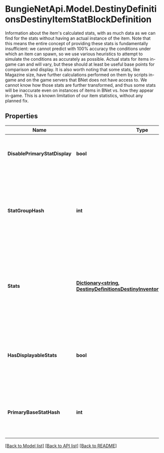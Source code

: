 # BungieNetApi.Model.DestinyDefinitionsDestinyItemStatBlockDefinition
Information about the item's calculated stats, with as much data as we can find for the stats without having an actual instance of the item.  Note that this means the entire concept of providing these stats is fundamentally insufficient: we cannot predict with 100% accuracy the conditions under which an item can spawn, so we use various heuristics to attempt to simulate the conditions as accurately as possible. Actual stats for items in-game can and will vary, but these should at least be useful base points for comparison and display.  It is also worth noting that some stats, like Magazine size, have further calculations performed on them by scripts in-game and on the game servers that BNet does not have access to. We cannot know how those stats are further transformed, and thus some stats will be inaccurate even on instances of items in BNet vs. how they appear in-game. This is a known limitation of our item statistics, without any planned fix.
## Properties

Name | Type | Description | Notes
------------ | ------------- | ------------- | -------------
**DisablePrimaryStatDisplay** | **bool** | If true, the game won&#39;t show the \&quot;primary\&quot; stat on this item when you inspect it.  NOTE: This is being manually mapped, because I happen to want it in a block that isn&#39;t going to directly create this derivative block. | [optional] 
**StatGroupHash** | **int** | If the item&#39;s stats are meant to be modified by a DestinyStatGroupDefinition, this will be the identifier for that definition.  If you are using live data or precomputed stats data on the DestinyInventoryItemDefinition.stats.stats property, you don&#39;t have to worry about statGroupHash and how it alters stats: the already altered stats are provided to you. But if you want to see how the sausage gets made, or perform computations yourself, this is valuable information. | [optional] 
**Stats** | [**Dictionary&lt;string, DestinyDefinitionsDestinyInventoryItemStatDefinition&gt;**](DestinyDefinitionsDestinyInventoryItemStatDefinition.md) | If you are looking for precomputed values for the stats on a weapon, this is where they are stored. Technically these are the \&quot;Display\&quot; stat values. Please see DestinyStatsDefinition for what Display Stat Values means, it&#39;s a very long story... but essentially these are the closest values BNet can get to the item stats that you see in-game.  These stats are keyed by the DestinyStatDefinition&#39;s hash identifier for the stat that&#39;s found on the item. | [optional] 
**HasDisplayableStats** | **bool** | A quick and lazy way to determine whether any stat other than the \&quot;primary\&quot; stat is actually visible on the item. Items often have stats that we return in case people find them useful, but they&#39;re not part of the \&quot;Stat Group\&quot; and thus we wouldn&#39;t display them in our UI. If this is False, then we&#39;re not going to display any of these stats other than the primary one. | [optional] 
**PrimaryBaseStatHash** | **int** | This stat is determined to be the \&quot;primary\&quot; stat, and can be looked up in the stats or any other stat collection related to the item.  Use this hash to look up the stat&#39;s value using DestinyInventoryItemDefinition.stats.stats, and the renderable data for the primary stat in the related DestinyStatDefinition. | [optional] 

[[Back to Model list]](../README.md#documentation-for-models) [[Back to API list]](../README.md#documentation-for-api-endpoints) [[Back to README]](../README.md)

